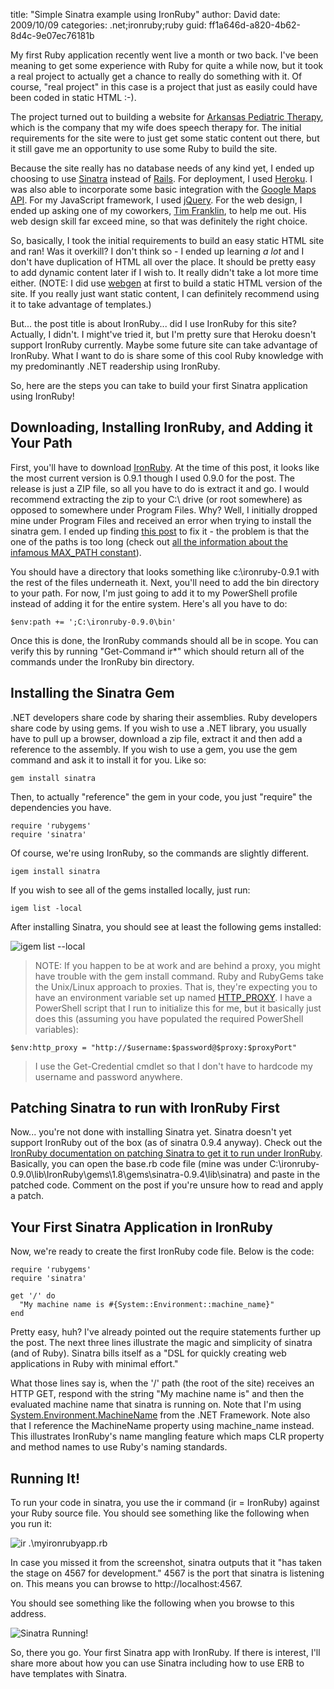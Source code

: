 
title: "Simple Sinatra example using IronRuby"
author: David
date: 2009/10/09
categories: .net;ironruby;ruby
guid: ff1a646d-a820-4b62-8d4c-9e07ec76181b

My first Ruby application recently went live a month or two back. I've been
meaning to get some experience with Ruby for quite a while now, but it took a
real project to actually get a chance to really do something with it. Of
course, "real project" in this case is a project that just as easily could have
been coded in static HTML :-).

The project turned out to building a website for [Arkansas Pediatric
Therapy](http://www.arpediatrictherapy.com/), which is the company that my wife
does speech therapy for. The initial requirements for the site were to just get
some static content out there, but it still gave me an opportunity to use some
Ruby to build the site.

Because the site really has no database needs of any kind yet, I ended up
choosing to use [Sinatra](http://www.sinatrarb.com/) instead of
[Rails](http://rubyonrails.org/). For deployment, I used
[Heroku](http://heroku.com/). I was also able to incorporate some basic
integration with the [Google Maps API](http://code.google.com/apis/maps/). For
my JavaScript framework, I used [jQuery](http://jquery.com/). For the web
design, I ended up asking one of my coworkers, [Tim
Franklin](http://www.pureux.com/), to help me out. His web design skill far
exceed mine, so that was definitely the right choice.

So, basically, I took the initial requirements to build an easy static HTML
site and ran! Was it overkill? I don't think so - I ended up learning *a lot*
and I don't have duplication of HTML all over the place. It should be pretty
easy to add dynamic content later if I wish to. It really didn't take a lot
more time either. (NOTE: I did use [webgen](http://webgen.rubyforge.org/) at
first to build a static HTML version of the site. If you really just want
static content, I can definitely recommend using it to take advantage of
templates.)

But... the post title is about IronRuby... did I use IronRuby for this site?
Actually, I didn't. I might've tried it, but I'm pretty sure that Heroku
doesn't support IronRuby currently. Maybe some future site can take advantage
of IronRuby. What I want to do is share some of this cool Ruby knowledge with
my predominantly .NET readership using IronRuby. 

So, here are the steps you can take to build your first Sinatra application
using IronRuby!

## Downloading, Installing IronRuby, and Adding it Your Path

First, you'll have to download [IronRuby](http://www.ironruby.net/). At the
time of this post, it looks like the most current version is 0.9.1 though I
used 0.9.0 for the post. The release is just a ZIP file, so all you have to do
is extract it and go. I would recommend extracting the zip to your C:\ drive
(or root somewhere) as opposed to somewhere under Program Files. Why? Well, I
initially dropped mine under Program Files and received an error when trying to
install the sinatra gem. I ended up finding [this
post](http://unplugged.giggio.net/unplugged/category/IronRuby.aspx) to fix it -
the problem is that the one of the paths is too long (check out [all the
information about the infamous MAX_PATH
constant](http://www.google.com/search?q=max_path)).

You should have a directory that looks something like c:\ironruby-0.9.1 with
the rest of the files underneath it. Next, you'll need to add the bin directory
to your path. For now, I'm just going to add it to my PowerShell profile
instead of adding it for the entire system. Here's all you have to do:

    $env:path += ';C:\ironruby-0.9.0\bin'

Once this is done, the IronRuby commands should all be in scope. You can verify
this by running "Get-Command ir\*" which should return all of the commands
under the IronRuby bin directory.

## Installing the Sinatra Gem

.NET developers share code by sharing their assemblies. Ruby developers share
code by using gems. If you wish to use a .NET library, you usually have to pull
up a browser, download a zip file, extract it and then add a reference to the
assembly. If you wish to use a gem, you use the gem command and ask it to
install it for you. Like so:

    gem install sinatra

Then, to actually "reference" the gem in your code, you just "require" the
dependencies you have.

    require 'rubygems'
    require 'sinatra'

Of course, we're using IronRuby, so the commands are slightly different. 

    igem install sinatra

If you wish to see all of the gems installed locally, just run: 

    igem list -local

After installing Sinatra, you should see at least the following gems installed: 

![igem list --local](https://s3.amazonaws.com/mohundro/blog/WindowsLiveWriter/SimpleSinatraexampleusingIronRuby_8831/image_6.png)

> NOTE: If you happen to be at work and are behind a proxy, you might have
> trouble with the gem install command. Ruby and RubyGems take the Unix/Linux
> approach to proxies. That is, they're expecting you to have an environment
> variable set up named
> [HTTP_PROXY](http://www.google.com/search?q=http_proxy+environment+variable).
> I have a PowerShell script that I run to initialize this for me, but it
> basically just does this (assuming you have populated the required PowerShell
> variables): 

    $env:http_proxy = "http://$username:$password@$proxy:$proxyPort"

> I use the Get-Credential cmdlet so that I don't have to hardcode my username
> and password anywhere.

## Patching Sinatra to run with IronRuby First

Now... you're not done with installing Sinatra yet. Sinatra doesn't yet support
IronRuby out of the box (as of sinatra 0.9.4 anyway). Check out the [IronRuby
documentation on patching Sinatra to get it to run under
IronRuby](http://www.ironruby.net/Documentation/Real_Ruby_Applications/Sinatra).
Basically, you can open the base.rb code file (mine was under
C:\ironruby-0.9.0\lib\IronRuby\gems\1.8\gems\sinatra-0.9.4\lib\sinatra) and
paste in the patched code. Comment on the post if you're unsure how to read and
apply a patch.

## Your First Sinatra Application in IronRuby

Now, we're ready to create the first IronRuby code file. Below is the code: 

    require 'rubygems'
    require 'sinatra' 

    get '/' do
      "My machine name is #{System::Environment::machine_name}"
    end

Pretty easy, huh? I've already pointed out the require statements further up
the post. The next three lines illustrate the magic and simplicity of sinatra
(and of Ruby). Sinatra bills itself as a "DSL for quickly creating web
applications in Ruby with minimal effort."

What those lines say is, when the '/' path (the root of the site) receives an
HTTP GET, respond with the string "My machine name is" and then the evaluated
machine name that sinatra is running on. Note that I'm using
[System.Environment.MachineName](http://msdn.microsoft.com/en-us/library/system.environment.machinename.aspx)
from the .NET Framework. Note also that I reference the MachineName property
using machine\_name instead. This illustrates IronRuby's name mangling feature
which maps CLR property and method names to use Ruby's naming standards.

## Running It!

To run your code in sinatra, you use the ir command (ir = IronRuby) against
your Ruby source file. You should see something like the following when you run
it:

![ir .\myironrubyapp.rb](https://s3.amazonaws.com/mohundro/blog/WindowsLiveWriter/SimpleSinatraexampleusingIronRuby_8831/image_5.png)

In case you missed it from the screenshot, sinatra outputs that it "has taken
the stage on 4567 for development." 4567 is the port that sinatra is listening
on. This means you can browse to http://localhost:4567.

You should see something like the following when you browse to this address.

![Sinatra Running!](https://s3.amazonaws.com/mohundro/blog/WindowsLiveWriter/SimpleSinatraexampleusingIronRuby_8831/image_9.png)

So, there you go. Your first Sinatra app with IronRuby. If there is interest,
I'll share more about how you can use Sinatra including how to use ERB to have
templates with Sinatra.

